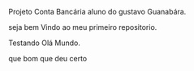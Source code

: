 
Projeto Conta Bancária
aluno do gustavo Guanabára.

seja bem Vindo ao meu primeiro repositorio.

Testando Olá Mundo.


que bom que deu certo
